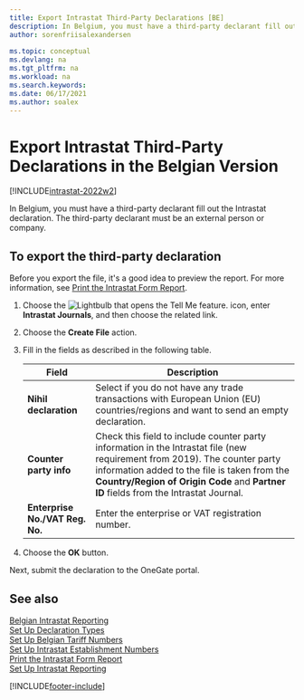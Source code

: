 ```yaml
---
title: Export Intrastat Third-Party Declarations [BE]
description: In Belgium, you must have a third-party declarant fill out the Intrastat declaration. The third-party declarant must be an external person or company.
author: sorenfriisalexandersen
    
ms.topic: conceptual
ms.devlang: na
ms.tgt_pltfrm: na
ms.workload: na
ms.search.keywords:
ms.date: 06/17/2021
ms.author: soalex
---
```

# Export Intrastat Third-Party Declarations in the Belgian Version

[!INCLUDE[intrastat-2022w2](../../includes/intrastat-2022w2.md)]

In Belgium, you must have a third-party declarant fill out the Intrastat declaration. The third-party declarant must be an external person or company.  

## To export the third-party declaration

Before you export the file, it's a good idea to preview the report. For more information, see [Print the Intrastat Form Report](how-to-print-the-intrastat-form-report.md).  

1. Choose the ![Lightbulb that opens the Tell Me feature.](../../media/ui-search/search_small.png "Tell me what you want to do") icon, enter **Intrastat Journals**, and then choose the related link.  
2. Choose the **Create File** action.  
3. Fill in the fields as described in the following table.  

    |Field|Description|  
    |---------------------------------|---------------------------------------|  
    |**Nihil declaration**|Select if you do not have any trade transactions with European Union (EU) countries/regions and want to send an empty declaration.|  
    |**Counter party info**|Check this field to include counter party information in the Intrastat file (new requirement from 2019). The counter party information added to the file is taken from the **Country/Region of Origin Code** and **Partner ID** fields from the Intrastat Journal.|  
    |**Enterprise No./VAT Reg. No.**|Enter the enterprise or VAT registration number.|  

4. Choose the **OK** button.  

Next, submit the declaration to the OneGate portal.  

## See also

[Belgian Intrastat Reporting](belgian-intrastat-reporting.md)  
[Set Up Declaration Types](how-to-set-up-declaration-types.md)  
[Set Up Belgian Tariff Numbers](how-to-set-up-belgian-tariff-numbers.md)  
[Set Up Intrastat Establishment Numbers](how-to-set-up-intrastat-establishment-numbers.md)  
[Print the Intrastat Form Report](how-to-print-the-intrastat-form-report.md)  
[Set Up Intrastat Reporting](../../finance-how-setup-report-intrastat.md)  

[!INCLUDE[footer-include](../../includes/footer-banner.md)]
